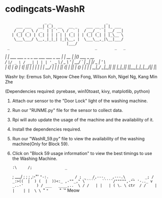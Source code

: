 # codingcats-WashR
                      _ _                         _                      
         ___ ___   __| (_)_ __   __ _    ___ __ _| |_ ___               
        / __/ _ \ / _` | | '_ \ / _` |  / __/ _` | __/ __|       
       | (_| (_) | (_| | | | | | (_| | | (_| (_| | |_\__ \        
        \___\___/ \__,_|_|_| |_|\__, |  \___\__,_|\__|___/            
                                |___/                                   
     _                                       _        _   _              
  __| | ___   ___ _   _ _ __ ___   ___ _ __ | |_ __ _| |_(_) ___  _ __   
 / _` |/ _ \ / __| | | | '_ ` _ \ / _ \ '_ \| __/ _` | __| |/ _ \| '_ \  
| (_| | (_) | (__| |_| | | | | | |  __/ | | | || (_| | |_| | (_) | | | | 
 \__,_|\___/ \___|\__,_|_| |_| |_|\___|_| |_|\__\__,_|\__|_|\___/|_| |_| 
                                                                                                                
Washr by: Eremus Soh, Ngeow Chee Fong, Wilson Koh, Nigel Ng, Kang Min Zhe

(Dependencies required: pyrebase, win10toast, kivy, matplotlib, python)

1) Attach our sensor to the "Door Lock" light of the washing machine.
2) Run our "RUNME.py" file for the sensor to collect data.
3) Rpi will auto update the usage of the machine and the availability of it.
4) Install the dependencies required.
5) Run our "WashR_59.py" file to view the availability of the washing machine(Only for Block 59).
6) Click on "Block 59 usage information" to view the best timings to use the Washing Machine.

       :\     /;               _
      ;  \___/  ;             ; ;
     ,:-"'   `"-:.            / ;
_   /,---.   ,---.\   _     _; /
_:>((  |  ) (  |  ))<:_ ,-""_,"
    \`````   `````/""""",-""
     '-.._ v _..-'      )
       / ___   ____,..  \
      / /   | |   | ( \. \
ctr  / /    | |    | |  \ \
     `"     `"     `"    `"     Meow
